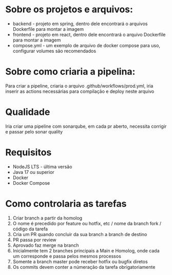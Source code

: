 # Sobre os projetos e arquivos:

* backend - projeto em spring, dentro dele encontrará o arquivos Dockerfile para montar a imagem
* frontend - projeto em react, dentro dele encontrará o arquivo Dockerfile para montar a imagem
* compose.yml -  um exemplo de arquivo de docker compose para uso, configurar volumes são recomendados

# Sobre como criaria a pipelina:

Para criar a pipeline, criaria o arquivo .github/workflows/prod.yml, iria inserir as actions necessárias para compilação e deploy neste arquivo

# Qualidade

Iria criar uma pipeline com sonarqube, em cada pr aberto, necessita corrigir e passar pelo sonar quality

# Requisitos

* NodeJS LTS - última versão
* Java 17 ou superior
* Docker
* Docker Compose

# Como controlaria as tarefas

1. Criar branch a partir da homolog
2. O nome é precedido por feature ou hotfix, etc / nome da branch fork / código da tarefa
3. Cria um PR quando concluir da sua branch a branch de destino
4. PR passa por review
5. Aprovado faz merge na branch
6. Inicialmente tem 2 branches principais a Main e Homolog, onde cada um corresponde e passa pelos mesmos processos
7. Somente a branch master pode receber hotfix ou bugfix diretos
8. Os commits devem conter a númeração da tarefa obrigatoriamente
